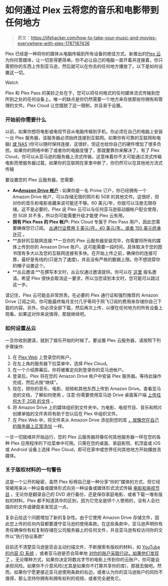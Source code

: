 # 如何通过 Plex 云将您的音乐和电影带到任何地方

> 原文：<https://lifehacker.com/how-to-take-your-music-and-movies-everywhere-with-plex-1787187436>

Plex 已经是一种将你的媒体从电脑传输到所有设备的绝佳方式。新推出的[Plex 云](http://lifehacker.com/plex-cloud-stores-all-your-media-files-on-amazon-drive-1787089731) 为你托管媒体，让一切变得更简单。你不必让自己的电脑一直开着并连接着，你只需把你的东西上传到亚马逊，然后就可以在你去的任何地方播放了。以下是如何设置这一切。

Watch

Plex 和 Plex Pass 的美妙之处在于，您可以将任何格式的任何媒体流式传输到您所到之处的任何设备上。唯一的缺点是你仍然需要一个地方来存放那些你拥有和管理的文件。Plex Cloud 让您摆脱了这一限制，并且易于设置。

### **开始前你需要什么**

以前，如果你想将电影或电视节目从电脑传输到手机，你必须在自己的电脑上安装一台 Plex 服务器，该服务器必须始终连接到互联网。如果你有可靠的互联网和电脑( [或 NAS](http://lifehacker.com/should-i-use-a-diy-pc-for-my-nas-or-buy-an-enclosure-1678991505) )你可以随时保持连接，这很好，但这也给你自己的硬件增加了很多负担。如果你的网络中断了或者你的电脑变慢了，那就要靠你来解决了。有了 Plex Cloud，你可以从亚马逊的服务器上流式传输，这意味着你不太可能通过流式传输电影而使服务器过载，如果你的互联网在家里中断了，你仍然可以在其他地方流式传输

要设置您的 Plex 云服务器，您需要:

*   **An**[**Amazon Drive 帐户**](https://www.amazon.com/clouddrive/home?asc_campaign=InlineText&asc_refurl=https://lifehacker.com/how-to-take-your-music-and-movies-everywhere-with-plex-1787187436&asc_source=&tag=kinjalifehackerlink-20) **:** 如果你是一名 Prime 订户，你已经拥有一个 Amazon Drive 帐户，可以存储无限的照片和 5GB 的其他文件。这很好，但对你的音乐和电影收藏来说可能还不够。60 美元/年，你就可以注册无限存储。这不是必要的，Plex 说 Plex 云可以与任何亚马逊驱动器帐户配合使用，但 5GB 并不多，所以你可能需要升级才能使 Plex 云有用。
*   **拥有 Plex Pass 的 Plex 帐户:** Plex Cloud 专属于 Plex Pass 用户，因此您需要确保您已订阅。 [丛通行证费用 5 美元/月，40 美元/年，或者 150 美元终身许可](https://www.plex.tv/features/plex-pass/) 。
*   **良好的互联网连接:**一旦你的 Plex 云服务器安装完毕，你需要将所有的媒体上传到你的 Amazon Drive 账户。这可能需要一段时间，具体取决于您的图书馆有多大以及您的互联网连接有多快。在开始上传之前，确保你的连接可靠，最好是有线的(只是为了速度)，并且没有严格的数据上限。你不想烧穿你的帽子设置这个。
*   **丛云邀请:**在撰写本文时，丛云仅通过邀请提供。你可以在 [这里](https://www.plex.tv/cloud/) 报名邀请。希望 Plex 很快会取消这一要求，所以当您读到本文时，您可能可以跳过这一步。

请记住，Plex 云可能会非常昂贵。在必要的 Plex 通行证和强烈推荐的 Amazon Drive 订阅之间，你可能最终每月支付几乎等同于网飞订阅的费用来存储你自己下载的内容。另外，你必须全部下载，然后再次上传，以便在任何地方的所有设备上观看。如果这对你来说值得，那就继续吧。

### **如何设置丛云**

一旦你收到邀请，就到了娱乐开始的时候了。要设置 Plex 云服务器，请按照下列步骤操作:

1.  在 [Plex Web](https://www.plex.tv/sign-in/) 上登录您的账户。
2.  在左上角的服务器下拉菜单中，选择 Plex Cloud。
3.  在一个介绍屏幕后，你将被重定向到登录你的亚马逊帐户。
4.  登录后，Plex 将在您的 Amazon Drive 帐户中安装 Plex 服务器。等待此操作完成，然后点按“继续”。
5.  现在，把你的音乐、电影、视频和其他东西上传到 Amazon Drive。查看亚马逊的文档，了解如何使用 。注意:你需要使用亚马逊 Drive 桌面客户端 [上传任何大于 2GB 的文件](https://www.amazon.com/gp/help/customer/display.html?asc_campaign=InlineText&asc_refurl=https://lifehacker.com/how-to-take-your-music-and-movies-everywhere-with-plex-1787187436&asc_source=&nodeId=201376710&tag=kinjalifehackerlink-20) 。
6.  将 Amazon Drive 上的媒体组织到文件夹中。为电影、电视节目、音乐和照片创建单独的文件夹将有助于您以后在 Plex 中组织文件。
7.  在 Plex Web 中，将文件夹从 Amazon Drive 添加到您的库 [，就像您在自己的服务器上正常添加](https://lifehacker.com/how-to-stream-your-media-from-home-to-your-phone-anywhe-5821512) 一样。

一旦一切就绪并开始运行，您的 Plex 云服务器将像任何其他服务器一样在您的各种 Plex 应用程序的下拉菜单中可用。只需在您的桌面、家庭影院、机顶盒或 iOS 或 Android 设备上选择 Plex Cloud，即可在家中或世界任何其他地方开始播放流媒体。

### **关于版权材料的一句警告**

这是一个公开的秘密，虽然 Plex 标榜自己是一种分享“你的”媒体的方式，但它经常被用来从一种设备或媒体形式向另一种设备或媒体形式流式传输 [电影和电视节目](http://lifehacker.com/how-to-rip-a-dvd-to-your-computer-5809765) 。无论你是翻录自己的 DVD 进行备份，还是保存家庭电影，或者下载一堆有版权的材料，Plex 都不知道其中的区别，因为它完全是供个人使用的，没有人会扫描你的文件或硬盘来发现这一点。

复杂云给这个问题增加了新的复杂性。由于它使用 Amazon Drive 存储文件，因此您上传的任何内容都要遵守亚马逊的使用条款。在这些条款中，亚马逊声明你有责任确保你有权复制存储在公司服务器上的任何文件，并且亚马逊有权访问你的文件以“执行协议条款”

目前还不清楚亚马逊是否会主动扫描文件，不断搜索有版权的材料，如 [YouTube 的内容 ID 系统](https://support.google.com/youtube/answer/2797370?hl=en) ，或者亚马逊是否会简单地 [对你的账户采取行动，如果他们发现了](https://www.reddit.com/r/DataHoarder/comments/4j5fsi/after_storing_over_8tb_of_my_films_and_series_on/) 。无论哪种方式，如果你决定将数兆字节的电影上传到你的云账户，你可能会承担风险。如果你不介意风险(尤其是如果你不打算共享你的库)，那就去做吧。然而，如果你宁愿更接近亚马逊使用条款的右边，或者认为你的亚马逊账户的风险不值得，那么坚持你拥有和拥有权利的视频，或者完全避免它。